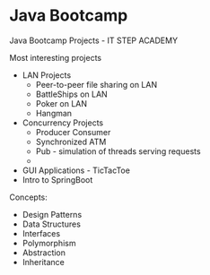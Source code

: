 # Java Bootcamp
Java Bootcamp Projects - IT STEP ACADEMY

Most interesting projects
- LAN Projects
   - Peer-to-peer file sharing on LAN
   - BattleShips on LAN
   - Poker on LAN
   - Hangman
- Concurrency Projects
   - Producer Consumer
   - Synchronized ATM
   - Pub - simulation of threads serving requests
   - 
- GUI Applications - TicTacToe
- Intro to SpringBoot

Concepts:
- Design Patterns
- Data Structures
- Interfaces
- Polymorphism
- Abstraction
- Inheritance
